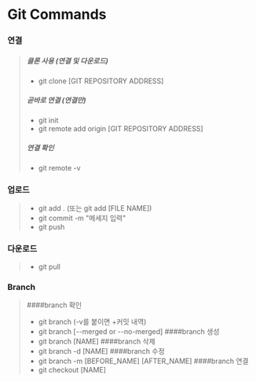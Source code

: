 # Git Commands

###   연결
>##### 클론 사용 (연결 및 다운로드)
>  - git clone [GIT REPOSITORY ADDRESS]
>##### 곧바로 연결 (연결만)
>  - git init
>  - git remote add origin [GIT REPOSITORY ADDRESS]
>##### 연결 확인
>  - git remote -v

###   업로드
>- git add . (또는 git add [FILE NAME])
>- git commit -m "메세지 입력"
>- git push

###   다운로드
>- git pull

###   Branch
>####branch 확인
>  - git branch (-v를 붙이면 +커밋 내역)
>  - git branch [--merged or --no-merged]
>####branch 생성
>  - git branch [NAME]
>####branch 삭제
>  - git branch -d [NAME]
>####branch 수정
>  - git branch -m [BEFORE_NAME] [AFTER_NAME]
>####branch 연결
>  - git checkout [NAME]
